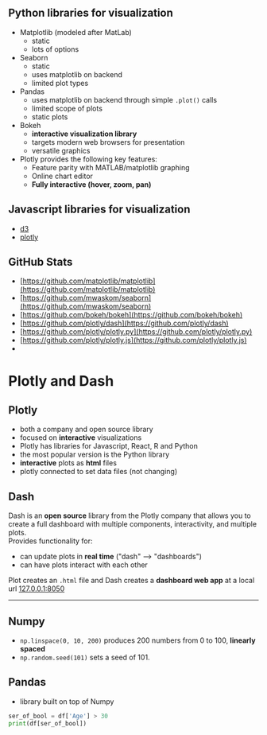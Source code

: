 ## Python libraries for visualization
- Matplotlib (modeled after MatLab)
  - static
  - lots of options
- Seaborn
  - static
  - uses matplotlib on backend
  - limited plot types
- Pandas
  - uses matplotlib on backend through simple `.plot()` calls
  - limited scope of plots
  - static plots
- Bokeh 
  - **interactive visualization library**
  - targets modern web browsers for presentation
  - versatile graphics
- Plotly provides the following key features:
  - Feature parity with MATLAB/matplotlib graphing
  - Online chart editor
  - **Fully interactive (hover, zoom, pan)**

## Javascript libraries for visualization
- [d3](https://github.com/d3/d3)
- [plotly](https://github.com/plotly/plotly.js)
  
 ## GitHub Stats
 - [https://github.com/matplotlib/matplotlib](https://github.com/matplotlib/matplotlib)
 - [https://github.com/mwaskom/seaborn](https://github.com/mwaskom/seaborn)
 - [https://github.com/bokeh/bokeh](https://github.com/bokeh/bokeh) 
 - [https://github.com/plotly/dash](https://github.com/plotly/dash)
 - [https://github.com/plotly/plotly.py](https://github.com/plotly/plotly.py)
 - [https://github.com/plotly/plotly.js](https://github.com/plotly/plotly.js)
 - 

# Plotly and Dash

## Plotly
- both a company and open source library
- focused on **interactive** visualizations
- Plotly has libraries for Javascript, React, R and Python
- the most popular version is the Python library
- **interactive** plots as **html** files
- plotly connected to set data files (not changing)

## Dash
Dash is an **open source** library from the Plotly company that allows you to create a full dashboard with multiple components, interactivity, and multiple plots.  
Provides functionality for:  
- can update plots in **real time** ("dash" --> "dashboards")
- can have plots interact with each other

Plot creates an `.html` file and Dash creates a **dashboard web app** at a local url [127.0.0.1:8050](http://127.0.0.1:8050/)

---

## Numpy
- `np.linspace(0, 10, 200)` produces 200 numbers from 0 to 100, **linearly spaced**
- `np.random.seed(101)` sets a seed of 101.

## Pandas
- library built on top of Numpy
```python
ser_of_bool = df['Age'] > 30
print(df[ser_of_bool])
```
